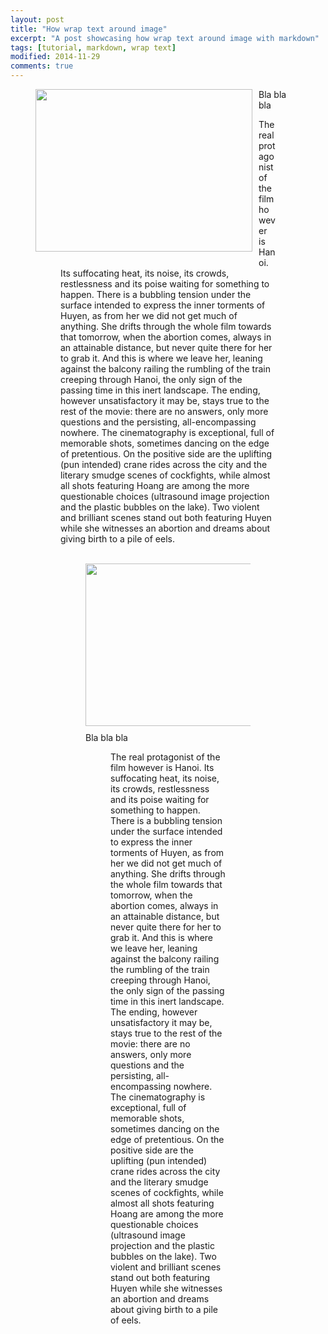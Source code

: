 ```yaml
---
layout: post
title: "How wrap text around image"
excerpt: "A post showcasing how wrap text around image with markdown"
tags: [tutorial, markdown, wrap text]
modified: 2014-11-29
comments: true
---
```

<figure>
<img class="wp-image-63" style="border: 0pt none; float: left; padding-right: 10px; padding-bottom: 10px;" title="Nguyễn Thuỳ Anh and Phạm Trần Thanh Du (Source: http://kenh14.vn/dap-canh-giua-khong-trung-2014.html)" src="http://aseansational.com/wp-content/uploads/2014/11/flapping.jpg" alt="" width="347" height="260" />
<figcaption>Bla bla bla</figcaption>
<figure>
The real protagonist of the film however is Hanoi. Its suffocating heat, its noise, its crowds, restlessness and its poise waiting for something to happen. There is a bubbling tension under the surface intended to express the inner torments of Huyen, as from her we did not get much of anything. She drifts through the whole film towards that tomorrow, when the abortion comes, always in an attainable distance, but never quite there for her to grab it. And this is where we leave her, leaning against the balcony railing the rumbling of the train creeping through Hanoi, the only sign of the passing time in this inert landscape. The ending, however unsatisfactory it may be, stays true to the rest of the movie: there are no answers, only more questions and the persisting, all-encompassing nowhere. The cinematography is exceptional, full of memorable shots, sometimes dancing on the edge of pretentious. On the positive side are the uplifting (pun intended) crane rides across the city and the literary smudge scenes of cockfights, while almost all shots featuring Hoang are among the more questionable choices (ultrasound image projection and the plastic bubbles on the lake). Two violent and brilliant scenes stand out both featuring Huyen while she witnesses an abortion and dreams about giving birth to a pile of eels.
<br><br>
<figure>
<img class="wp-image-63" style="border: 0pt none; float: right; padding-left: 10px; padding-bottom: 10px;" title="Nguyễn Thuỳ Anh and Phạm Trần Thanh Du (Source: http://kenh14.vn/dap-canh-giua-khong-trung-2014.html)" src="http://aseansational.com/wp-content/uploads/2014/11/flapping.jpg" alt="" width="347" height="260" />
<figcaption>Bla bla bla</figcaption>
<figure>
The real protagonist of the film however is Hanoi. Its suffocating heat, its noise, its crowds, restlessness and its poise waiting for something to happen. There is a bubbling tension under the surface intended to express the inner torments of Huyen, as from her we did not get much of anything. She drifts through the whole film towards that tomorrow, when the abortion comes, always in an attainable distance, but never quite there for her to grab it. And this is where we leave her, leaning against the balcony railing the rumbling of the train creeping through Hanoi, the only sign of the passing time in this inert landscape. The ending, however unsatisfactory it may be, stays true to the rest of the movie: there are no answers, only more questions and the persisting, all-encompassing nowhere. The cinematography is exceptional, full of memorable shots, sometimes dancing on the edge of pretentious. On the positive side are the uplifting (pun intended) crane rides across the city and the literary smudge scenes of cockfights, while almost all shots featuring Hoang are among the more questionable choices (ultrasound image projection and the plastic bubbles on the lake). Two violent and brilliant scenes stand out both featuring Huyen while she witnesses an abortion and dreams about giving birth to a pile of eels.
